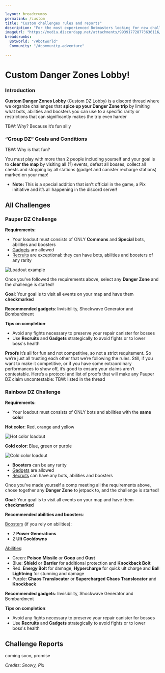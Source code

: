 ```yaml
---

layout: breadcrumbs
permalink: /custom
title: "Custom challenges rules and reports"
description: "For the most experienced Botmasters looking for new challenges and fresh experiences: come and try your skills with off-meta bots, spice up your game! Pauper comps, Rainbow comps, Group DZ runs..."
imageUrl: "https://media.discordapp.net/attachments/993917728773636116/994310115723321395/IMG_20220707_013313.jpg"
breadcrumbs:
  Botworld: "/#botworld"
  Community: "/#community-adventure"
  
---
```


# Custom Danger Zones Lobby!

### Introduction

**Custom Danger Zones Lobby** (Custom DZ Lobby) is a discord thread where we organize challenges that **spice up your Danger Zone trip** by limiting what bots, abilities and boosters you can use to a specific rarity or restrictions that can significantly makes the trip even harder

TBW: Why? Because it’s fun silly

### “Group DZ” Goals and Conditions

TBW: Why is that fun?

You must play with more than 2 people including yourself and your goal is to **clear the map** by visiting all (?) events, defeat all bosses, collect all chests and stopping by all stations (gadget and canister recharge stations) marked on your map!

- **Note:** This is a special addition that isn't official in the game, a Pix initiative and it’s all happening in the discord server!

## All Challenges

### Pauper DZ Challenge

**Requirements**:

- Your loadout must consists of ONLY **Commons** and **Special** bots, abilities and boosters
- [Gadgets](</botpack#gadgets>) are allowed
- [Recruits](</recruits>) are exceptional: they can have bots, abilities and boosters of any rarity<br>



![Loadout example](<https://media.discordapp.net/attachments/993917728773636116/994310115723321395/IMG_20220707_013313.jpg>)<br>

Once you've followed the requirements above, select any **Danger Zone** and the challenge is started!

**Goal**: Your goal is to visit all events on your map and have them **checkmarked**

**Recommended gadgets**: Invisibility, Shockwave Generator and Bombardment

**Tips on completion**:

- Avoid any fights necessary to preserve your repair canister for bosses
- Use **Recruits** and **Gadgets** strategically to avoid fights or to lower boss's health

**Proofs**
It’s all for fun and not competitive, so not a strict requitement. So we’re just all trusting each other that we’re following the rules. Still, if you want to make it competitive, or if you have some extraordinary performances to show off, it’s good to ensure your claims aren’t contestable. 
Here’s a protocol and list of proofs that will make any Pauper DZ claim uncontestable:
TBW: listed in the thread


### Rainbow DZ Challenge

**Requirements**:

- Your loadout must consists of ONLY bots and abilities with the **same color**


**Hot color**: Red, orange and yellow<br>

![Hot color loadout](<https://media.discordapp.net/attachments/993917728773636116/994800279704842251/IMG_20220708_100030.jpg>)<br>

**Cold color**: Blue, green or purple<br>

![Cold color loadout](<https://media.discordapp.net/attachments/993917728773636116/994800285656567848/IMG_20220708_100051.jpg>)

- **Boosters** can be any rarity
- [Gadgets](</botpack#gadgets>) are allowed
- [Recruits](</recruits>) can have any bots, abilities and boosters


Once you've made yourself a comp meeting all the requirements above, chose together any **Danger Zone** to jetpack to, and the challenge is started!

**Goal**: Your goal is to visit all events on your map and have them **checkmarked**

**Recommended abilities and boosters**:<br>

[Boosters](</botpack#boosters>) (if you rely on abilities):

- 2 **Power Generations**
- 2 **Ult Cooldowns**


[Abilities](</botpack#abilities>):

- Green: **Poison Missile** or **Goop** and **Gust**
- Blue: **Shield** or **Barrier** for additional protection and **Knockback Bolt**
- Red: **Energy Bolt** for damage, **Hypercharge** for quick ult charge and **Ball Lightning** for stunning and damage
- Purple: **Chaos Translocator** or **Supercharged Chaos Translocator** and **Knockback**


**Recommended gadgets**: Invisibility, Shockwave Generator and Bombardment

**Tips on completion**:

- Avoid any fights necessary to preserve your repair canister for bosses
- Use **Recruits** and **Gadgets** strategically to avoid fights or to lower boss's health

## Challenge Reports

coming soon, promise



*Credits: Snowy, Pix*


